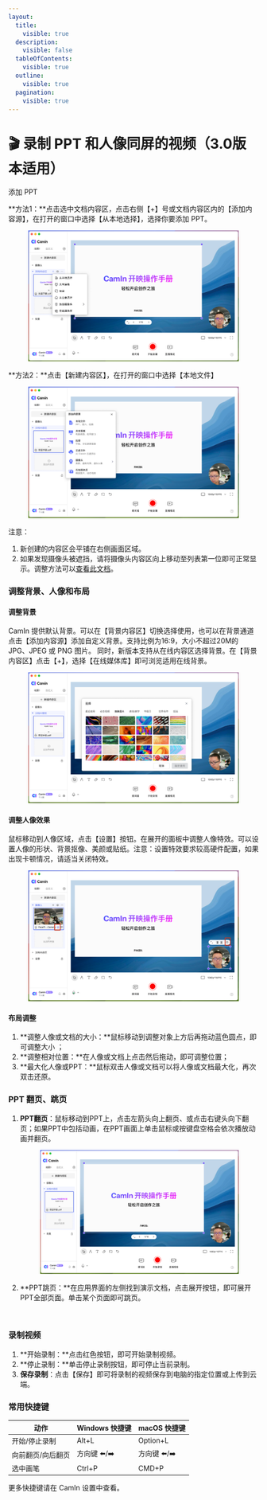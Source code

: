```yaml
---
layout:
  title:
    visible: true
  description:
    visible: false
  tableOfContents:
    visible: true
  outline:
    visible: true
  pagination:
    visible: true
---
```


# 🎬 录制 PPT 和人像同屏的视频（3.0版本适用）

添加 PPT

**方法1：**点击选中文档内容区，点击右侧【+】号或文档内容区内的【添加内容源】，在打开的窗口中选择【从本地选择】，选择你要添加 PPT。

<figure><img src="../.gitbook/assets/image (37).png" alt=""><figcaption></figcaption></figure>

&#x20;**方法2：**点击【新建内容区】，在打开的窗口中选择【本地文件】

<figure><img src="../.gitbook/assets/image (38).png" alt=""><figcaption></figcaption></figure>

注意：

1. 新创建的内容区会平铺在右侧画面区域。
2. 如果发现摄像头被遮挡，请将摄像头内容区向上移动至列表第一位即可正常显示。调整方法可以[查看此文档](interface.md#id-2.-nei-rong-bian-ji-qu-yu)。

### 调整背景、人像和布局

#### 调整背景

CamIn 提供默认背景。可以在【背景内容区】切换选择使用，也可以在背景通道点击【添加内容源】添加自定义背景。支持比例为16:9，大小不超过20M的JPG、JPEG 或 PNG 图片。 同时，新版本支持从在线内容区选择背景。在【背景内容区】点击【+】，选择【在线媒体库】即可浏览适用在线背景。

<figure><img src="../.gitbook/assets/image (39).png" alt=""><figcaption></figcaption></figure>

#### 调整人像效果

鼠标移动到人像区域，点击【设置】按钮。在展开的面板中调整人像特效。可以设置人像的形状、背景抠像、美颜或贴纸。注意：设置特效要求较高硬件配置，如果出现卡顿情况，请适当关闭特效。&#x20;

<figure><img src="../.gitbook/assets/image (40).png" alt=""><figcaption></figcaption></figure>

#### **布局调整**

1. **调整人像或文档的大小：**鼠标移动到调整对象上方后再拖动蓝色圆点，即可调整大小 ；
2. **调整相对位置：**在人像或文档上点击然后拖动，即可调整位置；
3. **最大化人像或PPT：**鼠标双击人像或文档可以将人像或文档最大化，再次双击还原。

### PPT 翻页、跳页

1.  **PPT翻页**：鼠标移动到PPT上，点击左箭头向上翻页、或点击右键头向下翻页；如果PPT中包括动画，在PPT画面上单击鼠标或按键盘空格会依次播放动画并翻页。

    <figure><img src="../.gitbook/assets/image (41).png" alt=""><figcaption></figcaption></figure>
2.  **PPT跳页：**在应用界面的左侧找到演示文档，点击展开按钮，即可展开PPT全部页面。单击某个页面即可跳页。

    <figure><img src="../.gitbook/assets/2024-06-27 11.24.31.gif" alt=""><figcaption></figcaption></figure>

### 录制视频

1. **开始录制：**点击红色按钮，即可开始录制视频。
2. **停止录制：**单击停止录制按钮，即可停止当前录制。&#x20;
3. **保存录制**：点击【保存】即可将录制的视频保存到电脑的指定位置或上传到云端。

### 常用快捷键

| 动作        | Windows 快捷键 | macOS 快捷键 |
| --------- | ----------- | --------- |
| 开始/停止录制   | Alt+L       | Option+L  |
| 向前翻页/向后翻页 | 方向键 ⬅️/➡️   | 方向键 ⬅️/➡️ |
| 选中画笔      | Ctrl+P      | CMD+P     |

更多快捷键请在 CamIn 设置中查看。
